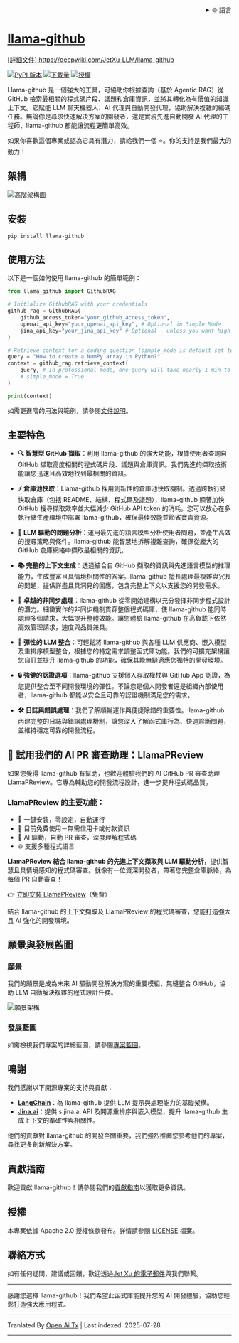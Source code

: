 
<div align="right">
  <details>
    <summary >🌐 語言</summary>
    <div>
      <div align="center">
        <a href="https://openaitx.github.io/view.html?user=JetXu-LLM&project=llama-github&lang=en">English</a>
        | <a href="https://openaitx.github.io/view.html?user=JetXu-LLM&project=llama-github&lang=zh-CN">简体中文</a>
        | <a href="https://openaitx.github.io/view.html?user=JetXu-LLM&project=llama-github&lang=zh-TW">繁體中文</a>
        | <a href="https://openaitx.github.io/view.html?user=JetXu-LLM&project=llama-github&lang=ja">日本語</a>
        | <a href="https://openaitx.github.io/view.html?user=JetXu-LLM&project=llama-github&lang=ko">한국어</a>
        | <a href="https://openaitx.github.io/view.html?user=JetXu-LLM&project=llama-github&lang=hi">हिन्दी</a>
        | <a href="https://openaitx.github.io/view.html?user=JetXu-LLM&project=llama-github&lang=th">ไทย</a>
        | <a href="https://openaitx.github.io/view.html?user=JetXu-LLM&project=llama-github&lang=fr">Français</a>
        | <a href="https://openaitx.github.io/view.html?user=JetXu-LLM&project=llama-github&lang=de">Deutsch</a>
        | <a href="https://openaitx.github.io/view.html?user=JetXu-LLM&project=llama-github&lang=es">Español</a>
        | <a href="https://openaitx.github.io/view.html?user=JetXu-LLM&project=llama-github&lang=it">Italiano</a>
        | <a href="https://openaitx.github.io/view.html?user=JetXu-LLM&project=llama-github&lang=ru">Русский</a>
        | <a href="https://openaitx.github.io/view.html?user=JetXu-LLM&project=llama-github&lang=pt">Português</a>
        | <a href="https://openaitx.github.io/view.html?user=JetXu-LLM&project=llama-github&lang=nl">Nederlands</a>
        | <a href="https://openaitx.github.io/view.html?user=JetXu-LLM&project=llama-github&lang=pl">Polski</a>
        | <a href="https://openaitx.github.io/view.html?user=JetXu-LLM&project=llama-github&lang=ar">العربية</a>
        | <a href="https://openaitx.github.io/view.html?user=JetXu-LLM&project=llama-github&lang=fa">فارسی</a>
        | <a href="https://openaitx.github.io/view.html?user=JetXu-LLM&project=llama-github&lang=tr">Türkçe</a>
        | <a href="https://openaitx.github.io/view.html?user=JetXu-LLM&project=llama-github&lang=vi">Tiếng Việt</a>
        | <a href="https://openaitx.github.io/view.html?user=JetXu-LLM&project=llama-github&lang=id">Bahasa Indonesia</a>
        | <a href="https://openaitx.github.io/view.html?user=JetXu-LLM&project=llama-github&lang=as">অসমীয়া</
      </div>
    </div>
  </details>
</div>

# llama-github

[詳細文件] https://deepwiki.com/JetXu-LLM/llama-github

[![PyPI 版本](https://badge.fury.io/py/llama-github.svg)](https://badge.fury.io/py/llama-github)
[![下載量](https://static.pepy.tech/badge/Llama-github)](https://pepy.tech/project/Llama-github)
[![授權](https://img.shields.io/badge/License-Apache%202.0-blue.svg)](https://opensource.org/licenses/Apache-2.0)

Llama-github 是一個強大的工具，可協助你根據查詢（基於 Agentic RAG）從 GitHub 檢索最相關的程式碼片段、議題和倉庫資訊，並將其轉化為有價值的知識上下文。它賦能 LLM 聊天機器人、AI 代理與自動開發代理，協助解決複雜的編碼任務。無論你是尋求快速解決方案的開發者，還是實現先進自動開發 AI 代理的工程師，llama-github 都能讓流程更簡單高效。

如果你喜歡這個專案或認為它具有潛力，請給我們一個 ⭐️。你的支持是我們最大的動力！

## 架構
![高階架構圖](https://raw.githubusercontent.com/JetXu-LLM/llama-github/main/./docs/high_level_architecture.drawio.svg)

## 安裝
```
pip install llama-github
```

## 使用方法

以下是一個如何使用 llama-github 的簡單範例：

```python
from llama_github import GithubRAG

# Initialize GithubRAG with your credentials
github_rag = GithubRAG(
    github_access_token="your_github_access_token", 
    openai_api_key="your_openai_api_key", # Optional in Simple Mode
    jina_api_key="your_jina_api_key" # Optional - unless you want high concurrency production deployment (s.jina.ai API will be used in llama-github)
)

# Retrieve context for a coding question (simple_mode is default set to False)
query = "How to create a NumPy array in Python?"
context = github_rag.retrieve_context(
    query, # In professional mode, one query will take nearly 1 min to generate final contexts. You could set log level to INFO to monitor the retrieval progress
    # simple_mode = True
)

print(context)
```
如需更進階的用法與範例，請參閱[文件說明](https://raw.githubusercontent.com/JetXu-LLM/llama-github/main/docs/usage.md)。

## 主要特色

- **🔍 智慧型 GitHub 擷取**：利用 llama-github 的強大功能，根據使用者查詢自 GitHub 擷取高度相關的程式碼片段、議題與倉庫資訊。我們先進的擷取技術能讓您迅速且高效地找到最相關的資訊。

- **⚡ 倉庫池快取**：Llama-github 採用創新性的倉庫池快取機制。透過跨執行緒快取倉庫（包括 README、結構、程式碼及議題），llama-github 顯著加快 GitHub 搜尋擷取效率並大幅減少 GitHub API token 的消耗。您可以放心在多執行緒生產環境中部署 llama-github，確保最佳效能並節省寶貴資源。

- **🧠 LLM 驅動的問題分析**：運用最先進的語言模型分析使用者問題，並產生高效的搜尋策略與條件。llama-github 能智慧地拆解複雜查詢，確保從龐大的 GitHub 倉庫網絡中擷取最相關的資訊。

- **📚 完整的上下文生成**：透過結合自 GitHub 擷取的資訊與先進語言模型的推理能力，生成豐富且具情境相關性的答案。llama-github 擅長處理最複雜與冗長的問題，提供詳盡且具洞見的回應，包含完整上下文以支援您的開發需求。

- **🚀 卓越的非同步處理**：llama-github 從零開始建構以充分發揮非同步程式設計的潛力。細緻實作的非同步機制貫穿整個程式碼庫，使 llama-github 能同時處理多個請求，大幅提升整體效能。讓您體驗 llama-github 在高負載下依然高效管理請求，速度與品質兼具。

- **🔧 彈性的 LLM 整合**：可輕鬆將 llama-github 與各種 LLM 供應商、嵌入模型及重排序模型整合，根據您的特定需求調整函式庫功能。我們的可擴充架構讓您自訂並提升 llama-github 的功能，確保其能無縫適應您獨特的開發環境。

- **🔒 強健的認證選項**：llama-github 支援個人存取權杖與 GitHub App 認證，為您提供整合至不同開發環境的彈性。不論您是個人開發者還是組織內部使用者，llama-github 都能以安全且可靠的認證機制滿足您的需求。

- **🛠️ 日誌與錯誤處理**：我們了解順暢運作與便捷除錯的重要性。llama-github 內建完整的日誌與錯誤處理機制，讓您深入了解函式庫行為、快速診斷問題，並維持穩定可靠的開發流程。

## 🤖 試用我們的 AI PR 審查助理：LlamaPReview

如果您覺得 llama-github 有幫助，也歡迎體驗我們的 AI GitHub PR 審查助理 LlamaPReview。它專為輔助您的開發流程設計，進一步提升程式碼品質。

### LlamaPReview 的主要功能：
- 🚀 一鍵安裝，零設定，自動運行
- 💯 目前免費使用－無需信用卡或付款資訊
- 🧠 AI 驅動，自動 PR 審查，深度理解程式碼
- 🌐 支援多種程式語言

**LlamaPReview 結合 llama-github 的先進上下文擷取與 LLM 驅動分析**，提供智慧且具情境感知的程式碼審查。就像有一位資深開發者，帶著您完整倉庫脈絡，為每個 PR 自動審查！

👉 [立即安裝 LlamaPReview](https://github.com/marketplace/llamapreview/)（免費）

結合 llama-github 的上下文擷取及 LlamaPReview 的程式碼審查，您能打造強大且 AI 強化的開發環境。

## 願景與發展藍圖

### 願景

我們的願景是成為未來 AI 驅動開發解決方案的重要模組，無縫整合 GitHub，協助 LLM 自動解決複雜的程式設計任務。

![願景架構](https://raw.githubusercontent.com/JetXu-LLM/llama-github/main/./docs/vision.drawio.svg)

### 發展藍圖

如需檢視我們專案的詳細藍圖，請參閱[專案藍圖](https://github.com/users/JetXu-LLM/projects/2)。

## 鳴謝

我們感謝以下開源專案的支持與貢獻：

- **[LangChain](https://github.com/langchain-ai/langchain)**：為 llama-github 提供 LLM 提示與處理能力的基礎架構。
- **[Jina.ai](https://github.com/jina-ai/reader)**：提供 s.jina.ai API 及開源重排序與嵌入模型，提升 llama-github 生成上下文的準確性與相關性。

他們的貢獻對 llama-github 的開發至關重要，我們強烈推薦您參考他們的專案，尋找更多創新解決方案。

## 貢獻指南

歡迎貢獻 llama-github！請參閱我們的[貢獻指南](https://raw.githubusercontent.com/JetXu-LLM/llama-github/main/CONTRIBUTING.md)以獲取更多資訊。

## 授權

本專案依據 Apache 2.0 授權條款發布。詳情請參閱 [LICENSE](LICENSE) 檔案。

## 聯絡方式

如有任何疑問、建議或回饋，歡迎透過[Jet Xu 的電子郵件](https://raw.githubusercontent.com/JetXu-LLM/llama-github/main/mailto:Voldemort.xu@foxmail.com)與我們聯繫。

---

感謝您選擇 llama-github！我們希望此函式庫能提升您的 AI 開發體驗，協助您輕鬆打造強大應用程式。



---

Tranlated By [Open Ai Tx](https://github.com/OpenAiTx/OpenAiTx) | Last indexed: 2025-07-28

---